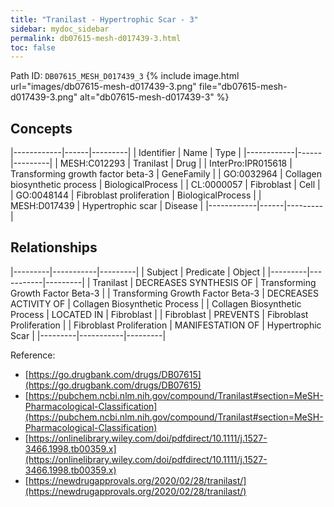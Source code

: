 ```yaml
---
title: "Tranilast - Hypertrophic Scar - 3"
sidebar: mydoc_sidebar
permalink: db07615-mesh-d017439-3.html
toc: false 
---
```



Path ID: `DB07615_MESH_D017439_3`
{% include image.html url="images/db07615-mesh-d017439-3.png" file="db07615-mesh-d017439-3.png" alt="db07615-mesh-d017439-3" %}

## Concepts

|------------|------|---------|
| Identifier | Name | Type    |
|------------|------|---------|
| MESH:C012293 | Tranilast | Drug |
| InterPro:IPR015618 | Transforming growth factor beta-3 | GeneFamily |
| GO:0032964 | Collagen biosynthetic process | BiologicalProcess |
| CL:0000057 | Fibroblast | Cell |
| GO:0048144 | Fibroblast proliferation | BiologicalProcess |
| MESH:D017439 | Hypertrophic scar | Disease |
|------------|------|---------|

## Relationships

|---------|-----------|---------|
| Subject | Predicate | Object  |
|---------|-----------|---------|
| Tranilast | DECREASES SYNTHESIS OF | Transforming Growth Factor Beta-3 |
| Transforming Growth Factor Beta-3 | DECREASES ACTIVITY OF | Collagen Biosynthetic Process |
| Collagen Biosynthetic Process | LOCATED IN | Fibroblast |
| Fibroblast | PREVENTS | Fibroblast Proliferation |
| Fibroblast Proliferation | MANIFESTATION OF | Hypertrophic Scar |
|---------|-----------|---------|

Reference: 
  - [https://go.drugbank.com/drugs/DB07615](https://go.drugbank.com/drugs/DB07615)
  - [https://pubchem.ncbi.nlm.nih.gov/compound/Tranilast#section=MeSH-Pharmacological-Classification](https://pubchem.ncbi.nlm.nih.gov/compound/Tranilast#section=MeSH-Pharmacological-Classification)
  - [https://onlinelibrary.wiley.com/doi/pdfdirect/10.1111/j.1527-3466.1998.tb00359.x](https://onlinelibrary.wiley.com/doi/pdfdirect/10.1111/j.1527-3466.1998.tb00359.x)
  - [https://newdrugapprovals.org/2020/02/28/tranilast/](https://newdrugapprovals.org/2020/02/28/tranilast/)
